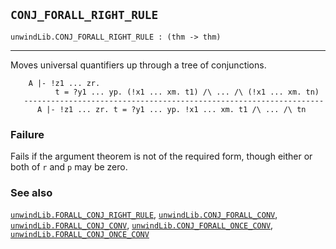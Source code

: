 ## `CONJ_FORALL_RIGHT_RULE`

``` hol4
unwindLib.CONJ_FORALL_RIGHT_RULE : (thm -> thm)
```

------------------------------------------------------------------------

Moves universal quantifiers up through a tree of conjunctions.

``` hol4
    A |- !z1 ... zr.
          t = ?y1 ... yp. (!x1 ... xm. t1) /\ ... /\ (!x1 ... xm. tn)
   -------------------------------------------------------------------
      A |- !z1 ... zr. t = ?y1 ... yp. !x1 ... xm. t1 /\ ... /\ tn
```

### Failure

Fails if the argument theorem is not of the required form, though either
or both of `r` and `p` may be zero.

### See also

[`unwindLib.FORALL_CONJ_RIGHT_RULE`](#unwindLib.FORALL_CONJ_RIGHT_RULE),
[`unwindLib.CONJ_FORALL_CONV`](#unwindLib.CONJ_FORALL_CONV),
[`unwindLib.FORALL_CONJ_CONV`](#unwindLib.FORALL_CONJ_CONV),
[`unwindLib.CONJ_FORALL_ONCE_CONV`](#unwindLib.CONJ_FORALL_ONCE_CONV),
[`unwindLib.FORALL_CONJ_ONCE_CONV`](#unwindLib.FORALL_CONJ_ONCE_CONV)
